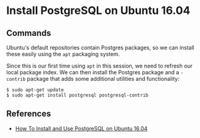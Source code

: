 # Install PostgreSQL on Ubuntu 16.04

## Commands

Ubuntu's default repositories contain Postgres packages, so we can install these easily using the `apt` packaging system.

Since this is our first time using `apt` in this session, we need to refresh our local package index. We can then install the Postgres package and a `-contrib` package that adds some additional utilities and functionality:

```shell
$ sudo apt-get update
$ sudo apt-get install postgresql postgresql-contrib
```

## References

- [How To Install and Use PostgreSQL on Ubuntu 16.04](https://www.digitalocean.com/community/tutorials/how-to-install-and-use-postgresql-on-ubuntu-16-04)
